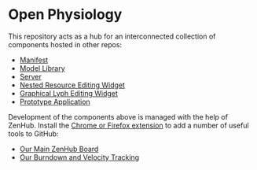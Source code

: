 # Open Physiology

This repository acts as a hub for an interconnected collection of components hosted in other repos:

* [Manifest](https://github.com/open-physiology/open-physiology-manifest)
* [Model Library](https://github.com/open-physiology/open-physiology-model)
* [Server](https://github.com/open-physiology/lyph-server)
* [Nested Resource Editing Widget](https://github.com/open-physiology/nested-resource-editor)
* [Graphical Lyph Editing Widget](https://github.com/open-physiology/lyph-edit-widget)
* [Prototype Application](https://github.com/open-physiology/prototype-application)

Development of the components above is managed with the help of ZenHub. Install the [Chrome or Firefox extension](https://www.zenhub.com) to add a number of useful tools to GitHub:

* [Our Main ZenHub Board](https://github.com/open-physiology/open-physiology#boards?repos=84000562,60700954,83999711,83989718,83999352,40669551,65717324)
* [Our Burndown and Velocity Tracking](https://github.com/open-physiology/open-physiology#reports)
